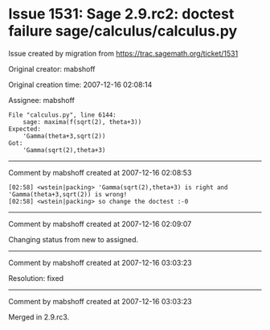 # Issue 1531: Sage 2.9.rc2: doctest failure sage/calculus/calculus.py

Issue created by migration from https://trac.sagemath.org/ticket/1531

Original creator: mabshoff

Original creation time: 2007-12-16 02:08:14

Assignee: mabshoff


```
File "calculus.py", line 6144:
    sage: maxima(f(sqrt(2), theta+3))
Expected:
    'Gamma(theta+3,sqrt(2))
Got:
    'Gamma(sqrt(2),theta+3)
```



---

Comment by mabshoff created at 2007-12-16 02:08:53


```
[02:58] <wstein|packing> 'Gamma(sqrt(2),theta+3) is right and 'Gamma(theta+3,sqrt(2)) is wrong!
[02:58] <wstein|packing> so change the doctest :-0
```



---

Comment by mabshoff created at 2007-12-16 02:09:07

Changing status from new to assigned.


---

Comment by mabshoff created at 2007-12-16 03:03:23

Resolution: fixed


---

Comment by mabshoff created at 2007-12-16 03:03:23

Merged in 2.9.rc3.
